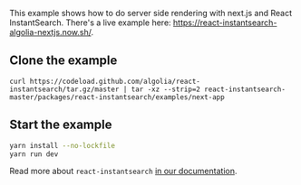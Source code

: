 This example shows how to do server side rendering with next.js and React InstantSearch. There's a live example here: https://react-instantsearch-algolia-nextjs.now.sh/.

## Clone the example

```
curl https://codeload.github.com/algolia/react-instantsearch/tar.gz/master | tar -xz --strip=2 react-instantsearch-master/packages/react-instantsearch/examples/next-app
```

## Start the example

```sh
yarn install --no-lockfile
yarn run dev
```

Read more about `react-instantsearch` [in our documentation](https://community.algolia.com/react-instantsearch/).
